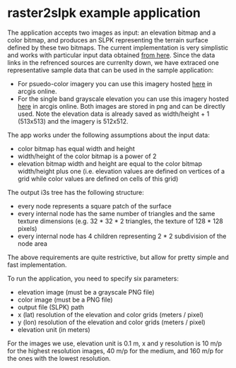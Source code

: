# raster2slpk example application

The application accepts two images as input: an elevation bitmap and a color bitmap, and produces an SLPK representing the terrain surface defined by these two bitmaps. 
The current implementation is very simplistic and works with particular input data obtained [from here](https://www.cc.gatech.edu/projects/large_models/ps.html).
Since the data links in the refrenced sources are currenlty down, we have extraced one representative sample data that can be used in the sample application:
* For psuedo-color imagery you can use this imagery hosted [here](https://3dcities.maps.arcgis.com/home/item.html?id=1c34d15ec13f448ebe691274e66e03b3) in arcgis online. 
* For the single band grayscale elevation you can use this imagery hosted [here](https://3dcities.maps.arcgis.com/home/item.html?id=1c34d15ec13f448ebe691274e66e03b3) in arcgis online.
Both images are stored in png and can be directly used. Note the elevation data is already saved as width/height + 1 (513x513) and the imagery is 512x512.

The app works under the following assumptions about the input data:
* color bitmap has equal width and height
* width/height of the color bitmap is a power of 2
* elevation bitmap width and height are equal to the color bitmap width/height plus one (i.e. elevation values are defined on vertices of a grid while color values are defined on cells of this grid)

The output i3s tree has the following structure:
* every node represents a square patch of the surface
* every internal node has the same number of triangles and the same texture dimensions
(e.g. 32 * 32 * 2 triangles, the texture of 128 * 128 pixels)
* every internal node has 4 children representing 2 * 2 subdivision of the node area

The above requirements are quite restrictive, but allow for pretty simple and fast implementation.

To run the application, you need to specify six parameters:
* elevation image (must be a grayscale PNG file)
* color image (must be a PNG file)
* output file (SLPK) path
* x (lat) resolution of the elevation and color grids (meters / pixel)
* y (lon) resolution of the elevation and color grids (meters / pixel)
* elevation unit (in meters)

For the images we use, elevation unit is 0.1 m, x and y resolution is 10 m/p for the highest resolution images, 40 m/p for the medium, and 160 m/p for the ones with the lowest resolution.
